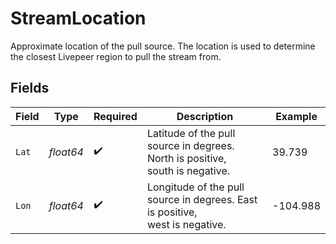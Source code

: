 # StreamLocation

Approximate location of the pull source. The location is used to
determine the closest Livepeer region to pull the stream from.


## Fields

| Field                                                                         | Type                                                                          | Required                                                                      | Description                                                                   | Example                                                                       |
| ----------------------------------------------------------------------------- | ----------------------------------------------------------------------------- | ----------------------------------------------------------------------------- | ----------------------------------------------------------------------------- | ----------------------------------------------------------------------------- |
| `Lat`                                                                         | *float64*                                                                     | :heavy_check_mark:                                                            | Latitude of the pull source in degrees. North is positive,<br/>south is negative. | 39.739                                                                        |
| `Lon`                                                                         | *float64*                                                                     | :heavy_check_mark:                                                            | Longitude of the pull source in degrees. East is positive,<br/>west is negative. | -104.988                                                                      |